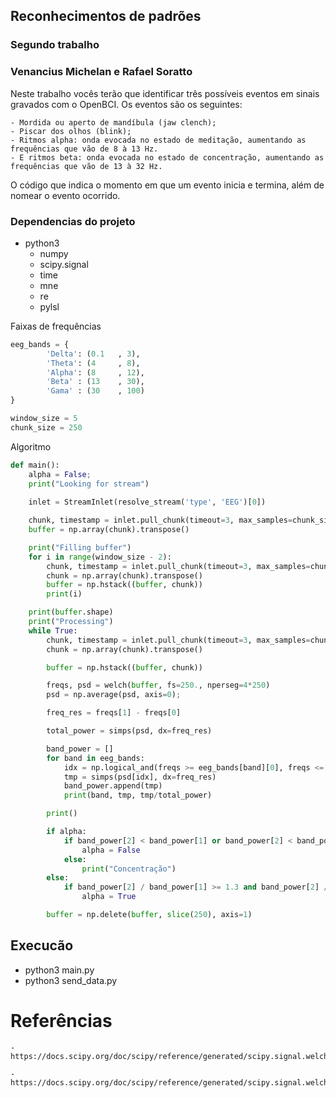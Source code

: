 ## Reconhecimentos de padrões 

### Segundo trabalho

### Venancius Michelan e Rafael Soratto

Neste trabalho vocês terão que identificar três possíveis eventos em sinais gravados com o OpenBCI. Os eventos são os seguintes:

    - Mordida ou aperto de mandíbula (jaw clench);
    - Piscar dos olhos (blink);
    - Ritmos alpha: onda evocada no estado de meditação, aumentando as frequências que vão de 8 à 13 Hz.
    - E ritmos beta: onda evocada no estado de concentração, aumentando as frequências que vão de 13 à 32 Hz.

O código que indica o momento em que um evento inicia e termina, além de nomear o evento ocorrido. 

### Dependencias do projeto

- python3
  - numpy 
  - scipy.signal
  - time
  - mne
  - re
  - pylsl
  
Faixas de frequências

```python
eeg_bands = {
        'Delta': (0.1   , 3),
        'Theta': (4     , 8),
        'Alpha': (8     , 12),
        'Beta' : (13    , 30),
        'Gama' : (30    , 100)
}

window_size = 5
chunk_size = 250
```

Algoritmo
```python
def main():
    alpha = False;
    print("Looking for stream")
    
    inlet = StreamInlet(resolve_stream('type', 'EEG')[0])

    chunk, timestamp = inlet.pull_chunk(timeout=3, max_samples=chunk_size)
    buffer = np.array(chunk).transpose()

    print("Filling buffer")
    for i in range(window_size - 2):
        chunk, timestamp = inlet.pull_chunk(timeout=3, max_samples=chunk_size)
        chunk = np.array(chunk).transpose()
        buffer = np.hstack((buffer, chunk))
        print(i)

    print(buffer.shape)
    print("Processing")
    while True:
        chunk, timestamp = inlet.pull_chunk(timeout=3, max_samples=chunk_size)
        chunk = np.array(chunk).transpose()

        buffer = np.hstack((buffer, chunk))

        freqs, psd = welch(buffer, fs=250., nperseg=4*250)
        psd = np.average(psd, axis=0);

        freq_res = freqs[1] - freqs[0] 

        total_power = simps(psd, dx=freq_res)

        band_power = []
        for band in eeg_bands:
            idx = np.logical_and(freqs >= eeg_bands[band][0], freqs <= eeg_bands[band][1])
            tmp = simps(psd[idx], dx=freq_res)
            band_power.append(tmp)
            print(band, tmp, tmp/total_power)

        print()

        if alpha:
            if band_power[2] < band_power[1] or band_power[2] < band_power[3]:
                alpha = False
            else:
                print("Concentração")
        else:
            if band_power[2] / band_power[1] >= 1.3 and band_power[2] / band_power[3] >= 1.3:
                alpha = True

        buffer = np.delete(buffer, slice(250), axis=1)
```

  
## Execucão

-  python3 main.py
-  python3 send_data.py


# Referências
    - https://docs.scipy.org/doc/scipy/reference/generated/scipy.signal.welch.html#scipy.signal.welch
    
    - https://docs.scipy.org/doc/scipy/reference/generated/scipy.signal.welch.html#scipy.signal.welch

